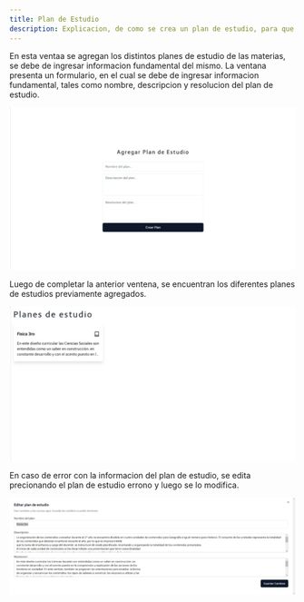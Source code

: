 ```yaml
---
title: Plan de Estudio
description: Explicacion, de como se crea un plan de estudio, para que posteriormente se utilice en la apliacion web.
---
```


En esta ventaa se agregan los distintos planes de estudio de las materias, se debe de ingresar informacion fundamental del mismo.
La ventana presenta un formulario, en el cual se debe de ingresar informacion fundamental, tales como nombre, descripcion y resolucion del plan de estudio.

![Ventana de login de la aplicación](../../../assets/materia/crear-plan-estudio.jpg)

Luego de completar la anterior ventena, se encuentran los diferentes planes de estudios previamente agregados.

![Ventana de login de la aplicación](../../../assets/materia/plan-estudio.jpg)

En caso de error con la informacion del plan de estudio, se edita precionando el plan de estudio errono y luego se lo modifica.

![Ventana de login de la aplicación](../../../assets/materia/editar-plan-estudio.jpg)
